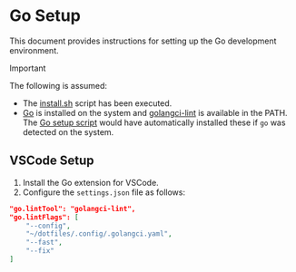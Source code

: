 # Go Setup

This document provides instructions for setting up the Go development environment.

> [!IMPORTANT]
> The following is assumed:
>
> * The [install.sh](../install.sh) script has been executed.
> * [Go](https://golang.org/) is installed on the system and [golangci-lint](https://golangci-lint.run/) is available in the PATH. The [Go setup script](../.config/nvim/scripts/lang/golang.sh) would have automatically installed these if `go` was detected on the system.

## VSCode Setup

1. Install the Go extension for VSCode.
2. Configure the `settings.json` file as follows:

```json
"go.lintTool": "golangci-lint",
"go.lintFlags": [
    "--config",
    "~/dotfiles/.config/.golangci.yaml",
    "--fast",
    "--fix"
]
```
